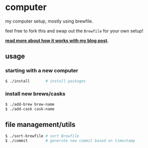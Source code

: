 # computer

my computer setup, mostly using brewfile.

feel free to fork this and swap out the `Brewfile` for your own setup!

**[read more about how it works with my blog post](https://codewithkristian.com/brewfile/).**

## usage

### starting with a new computer

```sh
$ ./install       # install packages
```

### install new brews/casks

```sh
$ ./add-brew brew-name
$ ./add-cask cask-name
```

## file management/utils

```sh
$ ./sort-brewfile # sort Brewfile
$ ./commit        # generate new commit based on timestamp
```
